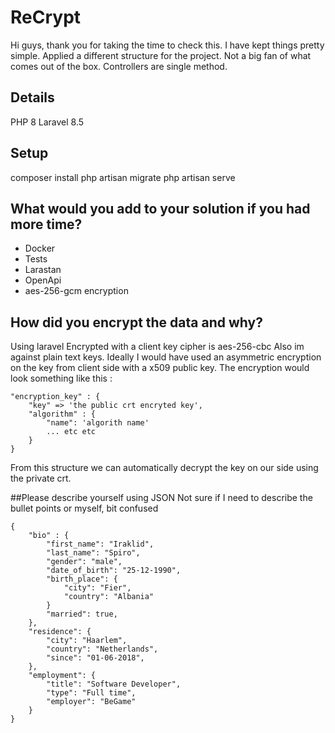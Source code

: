 # ReCrypt
Hi guys, thank you for taking the time to check this.
I have kept things pretty simple.
Applied a different structure for the project. Not a big fan of what comes out of the box.
Controllers are single method.

## Details
PHP 8
Laravel 8.5

## Setup
composer install
php artisan migrate
php artisan serve

## What would you add to your solution if you had more time?
- Docker
- Tests
- Larastan
- OpenApi
- aes-256-gcm encryption

## How did you encrypt the data and why?

Using laravel Encrypted with a client key
cipher is aes-256-cbc
Also im against plain text keys.
Ideally I would have used an asymmetric encryption on the key 
from client side with a x509 public key.
The encryption would look something like this : 

    "encryption_key" : {
        "key" => 'the public crt encryted key',
        "algorithm" : {
            "name": 'algorith name'
            ... etc etc   
        } 
    }

From this structure we can automatically decrypt the key on our side using the private crt.

##Please describe yourself using JSON
Not sure if I need to describe the bullet points or myself, bit confused

    {
        "bio" : {
            "first_name": "Iraklid",
            "last_name": "Spiro",
            "gender": "male",
            "date_of_birth": "25-12-1990",
            "birth_place": {
                "city": "Fier",
                "country": "Albania"
            }
            "married": true,
        },
        "residence": {
            "city": "Haarlem",
            "country": "Netherlands",
            "since": "01-06-2018",
        },
        "employment": {
            "title": "Software Developer",
            "type": "Full time",
            "employer": "BeGame"
        }
    }

